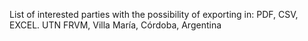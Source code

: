 List of interested parties with the possibility of exporting in: PDF, CSV, EXCEL. UTN FRVM, Villa María, Córdoba, Argentina
